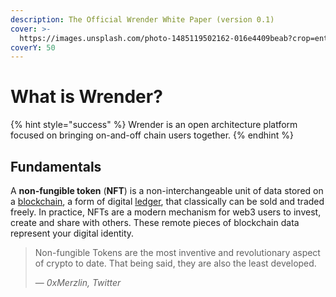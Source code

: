 ```yaml
---
description: The Official Wrender White Paper (version 0.1)
cover: >-
  https://images.unsplash.com/photo-1485119502162-016e4409beab?crop=entropy&cs=srgb&fm=jpg&ixid=MnwxOTcwMjR8MHwxfHNlYXJjaHw1fHxidWxifGVufDB8fHx8MTY0NjU5NDU4MQ&ixlib=rb-1.2.1&q=85
coverY: 50
---
```


# What is Wrender?

{% hint style="success" %}
Wrender is an open architecture platform focused on bringing on-and-off chain users together.
{% endhint %}

## Fundamentals

A **non-fungible token** (**NFT**) is a non-interchangeable unit of data stored on a [blockchain](https://en.wikipedia.org/wiki/Blockchain), a form of digital [ledger](https://en.wikipedia.org/wiki/Ledger), that classically can be sold and traded freely. In practice, NFTs are a modern mechanism for web3 users to invest, create and share with others. These remote pieces of blockchain data represent your digital identity.

> Non-fungible Tokens are the most inventive and revolutionary aspect of crypto to date. That being said, they are also the least developed.
>
> — _0xMerzlin, Twitter_
